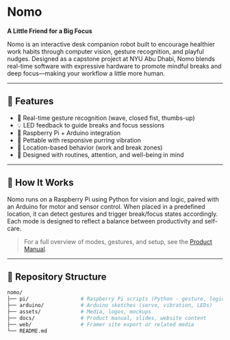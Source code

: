 # Nomo

**A Little Friend for a Big Focus**

Nomo is an interactive desk companion robot built to encourage healthier work habits through computer vision, gesture recognition, and playful nudges. Designed as a capstone project at NYU Abu Dhabi, Nomo blends real-time software with expressive hardware to promote mindful breaks and deep focus—making your workflow a little more human.

---

## 🔧 Features

- 🧠 Real-time gesture recognition (wave, closed fist, thumbs-up)
- 💡 LED feedback to guide breaks and focus sessions
- 🤖 Raspberry Pi + Arduino integration
- 🐾 Pettable with responsive purring vibration
- 📍 Location-based behavior (work and break zones)
- 🎯 Designed with routines, attention, and well-being in mind

---

## 🚀 How It Works

Nomo runs on a Raspberry Pi using Python for vision and logic, paired with an Arduino for motor and sensor control. When placed in a predefined location, it can detect gestures and trigger break/focus states accordingly. Each mode is designed to reflect a balance between productivity and self-care.

> For a full overview of modes, gestures, and setup, see the [Product Manual](link).

---

## 📁 Repository Structure

```bash
nomo/
├── pi/                 # Raspberry Pi scripts (Python - gesture, logic)
├── arduino/            # Arduino sketches (servo, vibration, LEDs)
├── assets/             # Media, logos, mockups
├── docs/               # Product manual, slides, website content
├── web/                # Framer site export or related media
└── README.md

